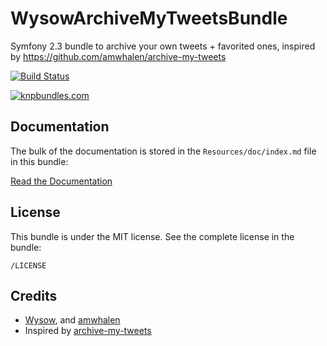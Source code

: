 WysowArchiveMyTweetsBundle
==========================

Symfony 2.3 bundle to archive your own tweets + favorited ones, inspired by https://github.com/amwhalen/archive-my-tweets

[![Build Status](https://secure.travis-ci.org/wysow/WysowArchiveMyTweetsBundle.png)](http://travis-ci.org/wysow/WysowArchiveMyTweetsBundle)

[![knpbundles.com](http://www.knpbundles.com/wysow/WysowArchiveMyTweetsBundle/badge-short)](http://www.knpbundles.com/wysow/WysowArchiveMyTweetsBundle)

## Documentation

The bulk of the documentation is stored in the `Resources/doc/index.md` file in this bundle:

[Read the Documentation](https://github.com/wysow/WysowArchiveMyTweetsBundle/blob/master/Resources/doc/index.md)

## License

This bundle is under the MIT license. See the complete license in the bundle:

    /LICENSE

## Credits

- [Wysow](https://github.com/wysow), and [amwhalen](https://github.com/amwhalen)
- Inspired by [archive-my-tweets](https://github.com/amwhalen/archive-my-tweets)
